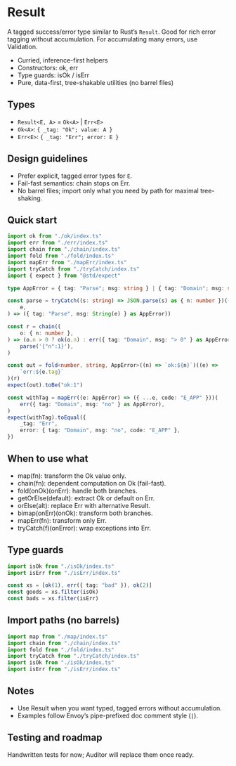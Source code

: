 # Result

A tagged success/error type similar to Rust’s `Result`. Good for rich error tagging without accumulation. For accumulating many errors, use Validation.

- Curried, inference-first helpers
- Constructors: ok, err
- Type guards: isOk / isErr
- Pure, data-first, tree-shakable utilities (no barrel files)

## Types

- `Result<E, A>` = `Ok<A>` | `Err<E>`
- `Ok<A>`: `{ _tag: "Ok"; value: A }`
- `Err<E>`: `{ _tag: "Err"; error: E }`

## Design guidelines

- Prefer explicit, tagged error types for `E`.
- Fail-fast semantics: chain stops on Err.
- No barrel files; import only what you need by path for maximal tree-shaking.

## Quick start

```ts
import ok from "./ok/index.ts"
import err from "./err/index.ts"
import chain from "./chain/index.ts"
import fold from "./fold/index.ts"
import mapErr from "./mapErr/index.ts"
import tryCatch from "./tryCatch/index.ts"
import { expect } from "@std/expect"

type AppError = { tag: "Parse"; msg: string } | { tag: "Domain"; msg: string }

const parse = tryCatch((s: string) => JSON.parse(s) as { n: number })((
	e,
) => ({ tag: "Parse", msg: String(e) } as AppError))

const r = chain((
	o: { n: number },
) => (o.n > 0 ? ok(o.n) : err({ tag: "Domain", msg: "> 0" } as AppError)))(
	parse('{"n":1}'),
)

const out = fold<number, string, AppError>((n) => `ok:${n}`)((e) =>
	`err:${e.tag}`
)(r)
expect(out).toBe("ok:1")

const withTag = mapErr((e: AppError) => ({ ...e, code: "E_APP" }))(
	err({ tag: "Domain", msg: "no" } as AppError),
)
expect(withTag).toEqual({
	_tag: "Err",
	error: { tag: "Domain", msg: "no", code: "E_APP" },
})
```

## When to use what

- map(fn): transform the Ok value only.
- chain(fn): dependent computation on Ok (fail-fast).
- fold(onOk)(onErr): handle both branches.
- getOrElse(default): extract Ok or default on Err.
- orElse(alt): replace Err with alternative Result.
- bimap(onErr)(onOk): transform both branches.
- mapErr(fn): transform only Err.
- tryCatch(f)(onError): wrap exceptions into Err.

## Type guards

```ts
import isOk from "./isOk/index.ts"
import isErr from "./isErr/index.ts"

const xs = [ok(1), err({ tag: "bad" }), ok(2)]
const goods = xs.filter(isOk)
const bads = xs.filter(isErr)
```

## Import paths (no barrels)

```ts
import map from "./map/index.ts"
import chain from "./chain/index.ts"
import fold from "./fold/index.ts"
import tryCatch from "./tryCatch/index.ts"
import isOk from "./isOk/index.ts"
import isErr from "./isErr/index.ts"
```

## Notes

- Use Result when you want typed, tagged errors without accumulation.
- Examples follow Envoy’s pipe-prefixed doc comment style (`|`).

## Testing and roadmap

Handwritten tests for now; Auditor will replace them once ready.
